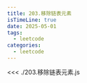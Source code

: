 ```yaml
---
title: 203.移除链表元素
isTimeLine: true
date: 2025-05-01
tags:
  - leetcode
categories:
  - leetcode
---
```


<<< ./203.移除链表元素.js
